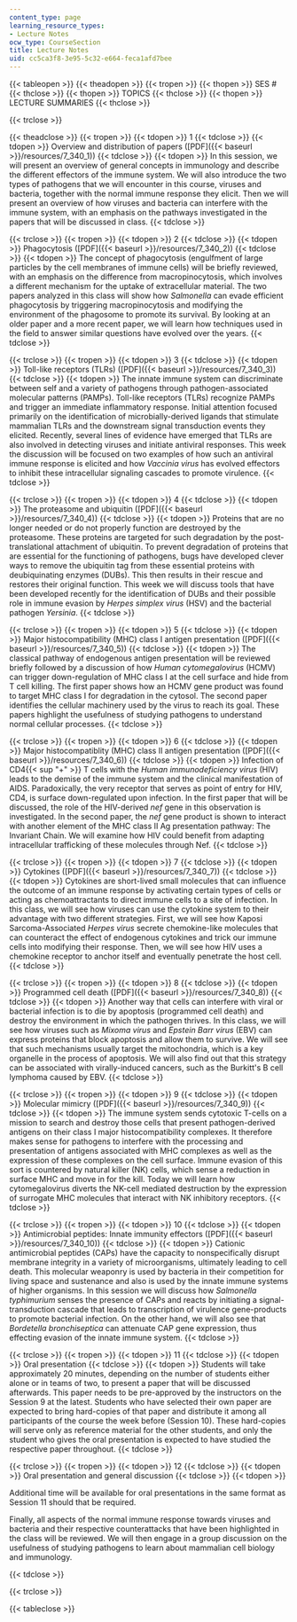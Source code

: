 ```yaml
---
content_type: page
learning_resource_types:
- Lecture Notes
ocw_type: CourseSection
title: Lecture Notes
uid: cc5ca3f8-3e95-5c32-e664-feca1afd7bee
---
```


{{< tableopen >}}
{{< theadopen >}}
{{< tropen >}}
{{< thopen >}}
SES #
{{< thclose >}}
{{< thopen >}}
TOPICS
{{< thclose >}}
{{< thopen >}}
LECTURE SUMMARIES
{{< thclose >}}

{{< trclose >}}

{{< theadclose >}}
{{< tropen >}}
{{< tdopen >}}
1
{{< tdclose >}}
{{< tdopen >}}
Overview and distribution of papers ([PDF]({{< baseurl >}}/resources/7_340_1))
{{< tdclose >}}
{{< tdopen >}}
In this session, we will present an overview of general concepts in immunology and describe the different effectors of the immune system. We will also introduce the two types of pathogens that we will encounter in this course, viruses and bacteria, together with the normal immune response they elicit. Then we will present an overview of how viruses and bacteria can interfere with the immune system, with an emphasis on the pathways investigated in the papers that will be discussed in class.
{{< tdclose >}}

{{< trclose >}}
{{< tropen >}}
{{< tdopen >}}
2
{{< tdclose >}}
{{< tdopen >}}
Phagocytosis ([PDF]({{< baseurl >}}/resources/7_340_2))
{{< tdclose >}}
{{< tdopen >}}
The concept of phagocytosis (engulfment of large particles by the cell membranes of immune cells) will be briefly reviewed, with an emphasis on the difference from macropinocytosis, which involves a different mechanism for the uptake of extracellular material. The two papers analyzed in this class will show how _Salmonella_ can evade efficient phagocytosis by triggering macropinocytosis and modifying the environment of the phagosome to promote its survival. By looking at an older paper and a more recent paper, we will learn how techniques used in the field to answer similar questions have evolved over the years.
{{< tdclose >}}

{{< trclose >}}
{{< tropen >}}
{{< tdopen >}}
3
{{< tdclose >}}
{{< tdopen >}}
Toll-like receptors (TLRs) ([PDF]({{< baseurl >}}/resources/7_340_3))
{{< tdclose >}}
{{< tdopen >}}
The innate immune system can discriminate between self and a variety of pathogens through pathogen-associated molecular patterns (PAMPs). Toll-like receptors (TLRs) recognize PAMPs and trigger an immediate inflammatory response. Initial attention focused primarily on the identification of microbially-derived ligands that stimulate mammalian TLRs and the downstream signal transduction events they elicited. Recently, several lines of evidence have emerged that TLRs are also involved in detecting viruses and initiate antiviral responses. This week the discussion will be focused on two examples of how such an antiviral immune response is elicited and how _Vaccinia virus_ has evolved effectors to inhibit these intracellular signaling cascades to promote virulence.
{{< tdclose >}}

{{< trclose >}}
{{< tropen >}}
{{< tdopen >}}
4
{{< tdclose >}}
{{< tdopen >}}
The proteasome and ubiquitin ([PDF]({{< baseurl >}}/resources/7_340_4))
{{< tdclose >}}
{{< tdopen >}}
Proteins that are no longer needed or do not properly function are destroyed by the proteasome. These proteins are targeted for such degradation by the post-translational attachment of ubiquitin. To prevent degradation of proteins that are essential for the functioning of pathogens, bugs have developed clever ways to remove the ubiquitin tag from these essential proteins with deubiquinating enzymes (DUBs). This then results in their rescue and restores their original function. This week we will discuss tools that have been developed recently for the identification of DUBs and their possible role in immune evasion by _Herpes simplex virus_ (HSV) and the bacterial pathogen _Yersinia_.
{{< tdclose >}}

{{< trclose >}}
{{< tropen >}}
{{< tdopen >}}
5
{{< tdclose >}}
{{< tdopen >}}
Major histocompatibility (MHC) class I antigen presentation ([PDF]({{< baseurl >}}/resources/7_340_5))
{{< tdclose >}}
{{< tdopen >}}
The classical pathway of endogenous antigen presentation will be reviewed briefly followed by a discussion of how _Human cytomegalovirus_ (HCMV) can trigger down-regulation of MHC class I at the cell surface and hide from T cell killing. The first paper shows how an HCMV gene product was found to target MHC class I for degradation in the cytosol. The second paper identifies the cellular machinery used by the virus to reach its goal. These papers highlight the usefulness of studying pathogens to understand normal cellular processes.
{{< tdclose >}}

{{< trclose >}}
{{< tropen >}}
{{< tdopen >}}
6
{{< tdclose >}}
{{< tdopen >}}
Major histocompatiblity (MHC) class II antigen presentation ([PDF]({{< baseurl >}}/resources/7_340_6))
{{< tdclose >}}
{{< tdopen >}}
Infection of CD4{{< sup "+" >}} T cells with the _Human immunodeficiency virus_ (HIV) leads to the demise of the immune system and the clinical manifestation of AIDS. Paradoxically, the very receptor that serves as point of entry for HIV, CD4, is surface down-regulated upon infection. In the first paper that will be discussed, the role of the HIV-derived _nef_ gene in this observation is investigated. In the second paper, the _nef_ gene product is shown to interact with another element of the MHC class II Ag presentation pathway: The Invariant Chain. We will examine how HIV could benefit from adapting intracellular trafficking of these molecules through Nef.
{{< tdclose >}}

{{< trclose >}}
{{< tropen >}}
{{< tdopen >}}
7
{{< tdclose >}}
{{< tdopen >}}
Cytokines ([PDF]({{< baseurl >}}/resources/7_340_7))
{{< tdclose >}}
{{< tdopen >}}
Cytokines are short-lived small molecules that can influence the outcome of an immune response by activating certain types of cells or acting as chemoattractants to direct immune cells to a site of infection. In this class, we will see how viruses can use the cytokine system to their advantage with two different strategies. First, we will see how Kaposi Sarcoma-Associated _Herpes virus_ secrete chemokine-like molecules that can counteract the effect of endogenous cytokines and trick our immune cells into modifying their response. Then, we will see how HIV uses a chemokine receptor to anchor itself and eventually penetrate the host cell.
{{< tdclose >}}

{{< trclose >}}
{{< tropen >}}
{{< tdopen >}}
8
{{< tdclose >}}
{{< tdopen >}}
Programmed cell death ([PDF]({{< baseurl >}}/resources/7_340_8))
{{< tdclose >}}
{{< tdopen >}}
Another way that cells can interfere with viral or bacterial infection is to die by apoptosis (programmed cell death) and destroy the environment in which the pathogen thrives. In this class, we will see how viruses such as _Mixoma virus_ and _Epstein Barr virus_ (EBV) can express proteins that block apoptosis and allow them to survive. We will see that such mechanisms usually target the mitochondria, which is a key organelle in the process of apoptosis. We will also find out that this strategy can be associated with virally-induced cancers, such as the Burkitt's B cell lymphoma caused by EBV.
{{< tdclose >}}

{{< trclose >}}
{{< tropen >}}
{{< tdopen >}}
9
{{< tdclose >}}
{{< tdopen >}}
Molecular mimicry ([PDF]({{< baseurl >}}/resources/7_340_9))
{{< tdclose >}}
{{< tdopen >}}
The immune system sends cytotoxic T-cells on a mission to search and destroy those cells that present pathogen-derived antigens on their class I major histocompatibility complexes. It therefore makes sense for pathogens to interfere with the processing and presentation of antigens associated with MHC complexes as well as the expression of these complexes on the cell surface. Immune evasion of this sort is countered by natural killer (NK) cells, which sense a reduction in surface MHC and move in for the kill. Today we will learn how cytomegalovirus diverts the NK-cell mediated destruction by the expression of surrogate MHC molecules that interact with NK inhibitory receptors.
{{< tdclose >}}

{{< trclose >}}
{{< tropen >}}
{{< tdopen >}}
10
{{< tdclose >}}
{{< tdopen >}}
Antimicrobial peptides: Innate immunity effectors ([PDF]({{< baseurl >}}/resources/7_340_10))
{{< tdclose >}}
{{< tdopen >}}
Cationic antimicrobial peptides (CAPs) have the capacity to nonspecifically disrupt membrane integrity in a variety of microorganisms, ultimately leading to cell death. This molecular weaponry is used by bacteria in their competition for living space and sustenance and also is used by the innate immune systems of higher organisms. In this session we will discuss how _Salmonella typhimurium_ senses the presence of CAPs and reacts by initiating a signal-transduction cascade that leads to transcription of virulence gene-products to promote bacterial infection. On the other hand, we will also see that _Bordetella bronchiseptica_ can attenuate CAP gene expression, thus effecting evasion of the innate immune system.
{{< tdclose >}}

{{< trclose >}}
{{< tropen >}}
{{< tdopen >}}
11
{{< tdclose >}}
{{< tdopen >}}
Oral presentation
{{< tdclose >}}
{{< tdopen >}}
Students will take approximately 20 minutes, depending on the number of students either alone or in teams of two, to present a paper that will be discussed afterwards. This paper needs to be pre-approved by the instructors on the Session 9 at the latest. Students who have selected their own paper are expected to bring hard-copies of that paper and distribute it among all participants of the course the week before (Session 10). These hard-copies will serve only as reference material for the other students, and only the student who gives the oral presentation is expected to have studied the respective paper throughout.
{{< tdclose >}}

{{< trclose >}}
{{< tropen >}}
{{< tdopen >}}
12
{{< tdclose >}}
{{< tdopen >}}
Oral presentation and general discussion
{{< tdclose >}}
{{< tdopen >}}


Additional time will be available for oral presentations in the same format as Session 11 should that be required.

Finally, all aspects of the normal immune response towards viruses and bacteria and their respective counterattacks that have been highlighted in the class will be reviewed. We will then engage in a group discussion on the usefulness of studying pathogens to learn about mammalian cell biology and immunology.


{{< tdclose >}}

{{< trclose >}}

{{< tableclose >}}